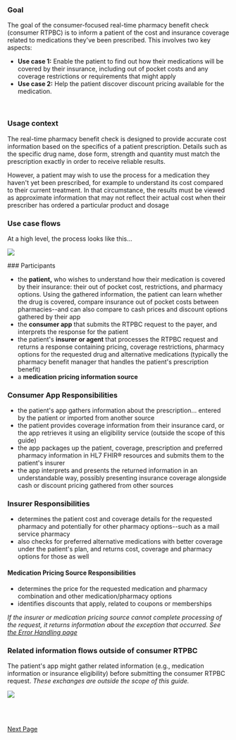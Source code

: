 ### Goal

The goal of the consumer-focused real-time pharmacy benefit check (consumer RTPBC) is to inform a patient of the cost and insurance coverage related to medications they've been prescribed. This involves two key aspects:

* **Use case 1:** Enable the patient to find out how their medications will be covered by their insurance, including out of pocket costs and any coverage restrictions or requirements that might apply
* **Use case 2:** Help the patient discover discount pricing available for the medication. 

<br/>

### Usage context
 The real-time pharmacy benefit check is designed to provide accurate cost information based on the specifics of a patient prescription. Details such as the specific drug name, dose form, strength and quantity must match the prescription exactly in order to receive reliable results.

However, a patient may wish to use the process for a medication they haven't yet been prescribed, for example to understand its cost compared to their current treatment. In that circumstance, the results must be viewed as approximate information that may not reflect their actual cost when their prescriber has ordered a particular product and dosage

### Use case flows

At a high level, the process looks like this...

<div><p>
  <img src="basic-info-flow.png" style="float:none">  
    </p>
</div>
### Participants

* the **patient,** who wishes to understand how their medication is covered by their insurance: their out of pocket cost, restrictions, and pharmacy options. Using the gathered information, the patient can learn whether the drug is covered, compare insurance out of pocket costs between pharmacies--and can also compare to cash prices and discount options gathered by their app
* the **consumer app** that submits the RTPBC request to the payer, and interprets the response for the patient
* the patient's **insurer or agent** that processes the RTPBC request and returns a response containing pricing, coverage restrictions, pharmacy options for the requested drug and alternative medications (typically the pharmacy benefit manager that handles the patient's prescription benefit) 
* a **medication pricing information source** 

### Consumer App Responsibilities

*  the patient's app gathers information about the prescription... entered by the patient or imported from another source
*  the patient provides coverage information from their insurance card, or the app retrieves it using an eligibility service (outside the scope of this guide)
*  the app packages up the patient, coverage, prescription and preferred pharmacy information in HL7 FHIR&reg; resources and submits them to the patient's insurer
*  the app interprets and presents the returned information in an understandable way, possibly presenting insurance coverage alongside cash or discount pricing gathered from other sources

### Insurer Responsibilities 

*  determines the patient cost and coverage details for the requested pharmacy and potentially for other pharmacy options--such as a mail service pharmacy
*  also checks for preferred alternative medications with better coverage under the patient's plan, and returns cost, coverage and pharmacy options for those as well

#### Medication Pricing Source Responsibilities

*  determines the price for the requested medication and pharmacy combination and other medication/pharmacy options
*  identifies discounts that apply, related to coupons or memberships

*If the insurer or medication pricing source cannot complete processing of the request, it returns information about the exception that occurred. See <a href="Error_handling.html">the Error Handling page</a>*

### Related information flows outside of consumer RTPBC
The patient's app might gather related information (e.g., medication information or insurance eligibility) before submitting the consumer RTPBC request. 
*These exchanges are outside the scope of this guide.*
<br>

<div><p>
  <img src="related-info-flows.png" style="float:none">  
    </p>
</div>

<br><br>



[Next Page](Information_content_and_FHIR_resources.html)